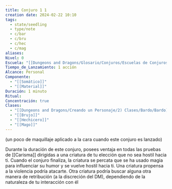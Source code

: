```yaml
---
title: Conjuro 1 1
creation date: 2024-02-22 10:10
tags:
  - state/seedling
  - type/note
  - c/bar
  - c/bru
  - c/hec
  - c/mag
aliases: 
Nivel: 0
Escuela: "[[Dungeons and Dragons/Glosario/Conjuros/Escuelas de Conjuros/Encantamiento]]"
Tiempo_de_Lanzamiento: 1 acción
Alcance: Personal
Componente:
  - "[[Somático]]"
  - "[[Material]]"
Duración: 1 minuto
Ritual: 
Concentración: true
Clases:
  - "[[Dungeons and Dragons/Creando un Personaje/2) Clases/Bardo/Bardo]]"
  - "[[Brujo]]"
  - "[[Hechicero]]"
  - "[[Mago]]"
---
```


(un poco de maquillaje aplicado a la cara cuando este conjuro es lanzado)

Durante la duración de este conjuro, posees ventaja en todas las pruebas de [[Carisma]] dirigidas a una criatura de tu elección que no sea hostil hacia ti. Cuando el conjuro finaliza, la criatura se percata que se ha usado magia para influenciar su humor y se vuelve hostil hacia ti. Una criatura propensa a la violencia podría atacarte. Otra criatura podría buscar alguna otra manera de retribución (a la discreción del DM), dependiendo de la naturaleza de tu interacción con él
